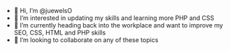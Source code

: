 - 👋 Hi, I’m @juewelsO
- 👀 I’m interested in updating my skills and learning more PHP and CSS
- 🌱 I’m currently heading back into the workplace and want to improve my SEO, CSS, HTML and PHP skills
- 💞️ I’m looking to collaborate on any of these topics


<!---
juewelsO/juewelsO is a ✨ special ✨ repository because its `README.md` (this file) appears on your GitHub profile.
You can click the Preview link to take a look at your changes.
--->
